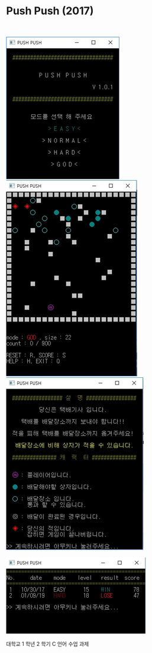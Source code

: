 Push Push (2017)
=============
<br><br>![Intro](/inImage/intro.JPG)<br>
![main](/inImage/main.JPG)<br>
![help](/inImage/help.JPG)<br><br>
![score](/inImage/score.JPG)<br>

대학교 1 학년 2 학기 C 언어 수업 과제
